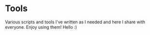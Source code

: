 Tools
=====
Various scripts and tools I've written as I needed and here I share with everyone. Enjoy using them!
Hello :)

